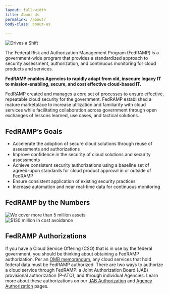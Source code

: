 ```yaml
---
layout: full-width
title: About Us
permalink: /about/
body-class: about-us

---
```

<section id="about" class="grid-row grid-gap">
	<div class="image-container desktop:grid-col-6">
		<img alt="Drives a Shift" src="{{site.baseurl}}/assets/img/fedramp-about.png">
	</div>
	<div class="text-container desktop:grid-col-6">
		<p>The Federal Risk and Authorization Management Program (FedRAMP) is a government-wide program that provides a standardized approach to security assessment, authorization, and continuous monitoring for cloud products and services. </p>
		<p><strong>FedRAMP enables Agencies to rapidly adapt from old, insecure legacy IT to mission-enabling, secure, and cost effective cloud-based IT. </strong></p>
		<p>FedRAMP created and manages a core set of processes to ensure effective, repeatable cloud security for the government. FedRAMP established a mature marketplace to increase utilization and familiarity with cloud services while facilitating collaboration across government through open exchanges of lessons learned, use cases, and tactical solutions. </p>
	</div>
</section>

<section id="fedramp-mission">
	<div class="inner">
		<h2>FedRAMP’s Goals </h2>
		<ul> 
			<li>Accelerate the adoption of secure cloud solutions through reuse of assessments and authorizations</li>
			<li>Improve confidence in the security of cloud solutions and security assessments</li>
			<li>Achieve consistent security authorizations using a baseline set of agreed-upon standards for cloud product approval in or outside of FedRAMP</li>
			<li>Ensure consistent application of existing security practices</li>
			<li>Increase automation and near real-time data for continuous monitoring</li>
		</ul>
	</div>
</section>
<section id="fedramp-numbers">
	<h2>FedRAMP by the Numbers</h2> 
	<div class="image-container">
		<div class="column-1">
			<img class="four" alt="We cover more than 5 million assets" src="{{site.baseurl}}/assets/img/fedramp_number01.png">
		</div>
		<div class="column-2">
			<img class="four" alt="$130 million in cost avoidance" src="{{site.baseurl}}/assets/img/fedramp_number03.png">
		</div>
	</div>
</section>
<section class="about-auth">
<div class="inner">
<h2>FedRAMP Authorizations </h2>
<p>If you have a Cloud Service Offering (CSO) that is in use by the federal government, you should be thinking about obtaining a FedRAMP authorization. Per an <a href="{{site.baseurl}}/assets/resources/documents/FedRAMP_Policy_Memo.pdf">OMB memorandum</a>, any cloud services that hold federal data must be FedRAMP authorized. There are two ways to authorize a cloud service through FedRAMP: a Joint Authorization Board (JAB) provisional authorization (P-ATO), and through individual Agencies. Learn more about these authorizations on our <a href="{{site.baseurl}}/jab-authorization">JAB Authorization</a> and <a href="{{site.baseurl}}/agency-authorization">Agency Authorization</a> pages. 
</p>
</div>
</section>
